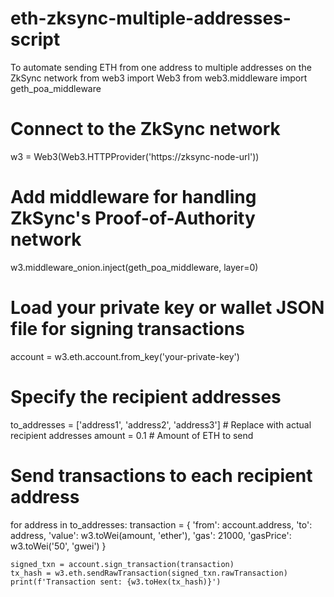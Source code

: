 # eth-zksync-multiple-addresses-script
To automate sending ETH from one address to multiple addresses on the ZkSync network
from web3 import Web3
from web3.middleware import geth_poa_middleware 

# Connect to the ZkSync network
w3 = Web3(Web3.HTTPProvider('https://zksync-node-url'))

# Add middleware for handling ZkSync's Proof-of-Authority network
w3.middleware_onion.inject(geth_poa_middleware, layer=0)

# Load your private key or wallet JSON file for signing transactions
account = w3.eth.account.from_key('your-private-key')

# Specify the recipient addresses
to_addresses = ['address1', 'address2', 'address3']  # Replace with actual recipient addresses
amount = 0.1  # Amount of ETH to send

# Send transactions to each recipient address
for address in to_addresses:
    transaction = {
        'from': account.address,
        'to': address,
        'value': w3.toWei(amount, 'ether'),
        'gas': 21000,
        'gasPrice': w3.toWei('50', 'gwei')
    }

    signed_txn = account.sign_transaction(transaction)
    tx_hash = w3.eth.sendRawTransaction(signed_txn.rawTransaction)
    print(f'Transaction sent: {w3.toHex(tx_hash)}')
